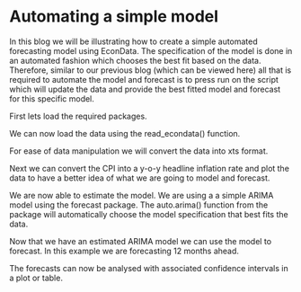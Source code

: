 # Automating a simple model

In this blog we will be illustrating how to create a simple automated forecasting model using EconData. The specification of the model is done in an automated fashion which chooses the best fit based on the data. Therefore, similar to our previous blog (which can be viewed here) all that is required to automate the model and forecast is to press run on the script which will update the data and provide the best fitted model and forecast for this specific model. 

First lets load the required packages.

We can now load the data using the read_econdata() function. 

For ease of data manipulation we will convert the data into xts format.

Next we can convert the CPI into a y-o-y headline inflation rate and plot the data to have a better idea of what we are going to model and forecast. 

We are now able to estimate the model. We are using a a simple ARIMA model using the forecast package. The auto.arima() function from the package will automatically choose the model specification that best fits the data. 

Now that we have an estimated ARIMA model we can use the model to forecast. In this example we are forecasting 12 months ahead.

The forecasts can now be analysed with associated confidence intervals in a plot or table. 


